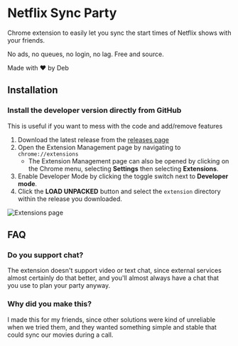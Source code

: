 # Netflix Sync Party
Chrome extension to easily let you sync the start times of Netflix shows with your friends.

No ads, no queues, no login, no lag.
Free and source.

Made with ❤️ by Deb

## Installation

### Install the developer version directly from GitHub

This is useful if you want to mess with the code and add/remove features

1. Download the latest release from the [releases page](https://github.com/debkbanerji/netflix-sync-extension/releases)
2. Open the Extension Management page by navigating to `chrome://extensions`
    * The Extension Management page can also be opened by clicking on the Chrome menu, selecting **Settings** then selecting **Extensions**.
3. Enable Developer Mode by clicking the toggle switch next to **Developer mode**.
4. Click the **LOAD UNPACKED** button and select the `extension` directory within the release you downloaded.

![Extensions page](https://developer.chrome.com/static/images/get_started/load_extension.png)

## FAQ

### Do you support chat?

The extension doesn't support video or text chat, since external services almost certainly do that better, and you'll almost always have a chat that you use to plan your party anyway.

### Why did you make this?

I made this for my friends, since other solutions were kind of unreliable when we tried them, and they wanted something simple and stable that could sync our movies during a call.
